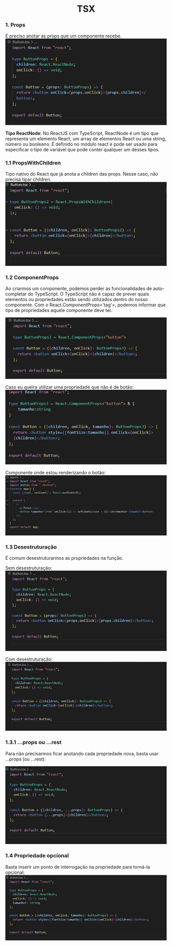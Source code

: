 <div align="center">

# TSX
</div>

### 1. Props
É preciso anotar as props que um componente recebe.
![alt text](image-1.png)

__Tipo ReactNode__: No ReactJS com TypeScript, ReactNode é um tipo que representa um elemento React, um array de elementos React ou uma string, número ou booleano. É definido no módulo react e pode ser usado para especificar o tipo de variável que pode conter qualquer um desses tipos.

### 1.1 PropsWithChildren
Tipo nativo do React que já anota a children das props. Nesse caso, não precisa tipar children.
![alt text](image-2.png)

### 1.2 ComponentProps
Ao criarmos um componente, podemos perder as funcionalidades de auto-completar do TypeScript. O TypeScript não é capaz de prever quais elementos ou propriedades estão sendo utilizados dentro do nosso componente.
Com o React.ComponentProps<'tag'>, podemos informar que tipo de propriedades aquele componente deve ter.

![alt text](image-3.png)

Caso eu queira utilizar uma propriedade que não é de botão:
![alt text](image-4.png)

Componente onde estou renderizando o botão:
![alt text](image-5.png)

### 1.3 Desestruturação
É comum desestruturarmos as propriedades na função.

Sem desestruturação:
![alt text](image-6.png)

Com desestruturação:
![alt text](image-7.png)

### 1.3.1 ...props ou ...rest
Para não precisarmos ficar anotando cada propriedade nova, basta usar ...props (ou ...rest):

![alt text](image-8.png)

### 1.4 Propriedade opcional
Basta inserir um ponto de interrogação na propriedade para torná-la opcional:
![alt text](image-9.png)

